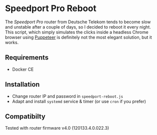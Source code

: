 # Speedport Pro Reboot

The _Speedport Pro_ router from Deutsche Telekom tends to become slow and unstable after a couple of days, so I decided to reboot it every night. This script, which simply simulates the clicks inside a headless Chrome browser using [Puppeteer](https://github.com/puppeteer/puppeteer) is definitely not the most elegant solution, but it works.

## Requirements

* Docker CE

## Installation

* Change router IP and password in `speedport-reboot.js`
* Adapt and install `systemd` service & timer (or use `cron` if you prefer)

## Compatibilty

Tested with router firmware v4.0 (120133.4.0.022.3)
